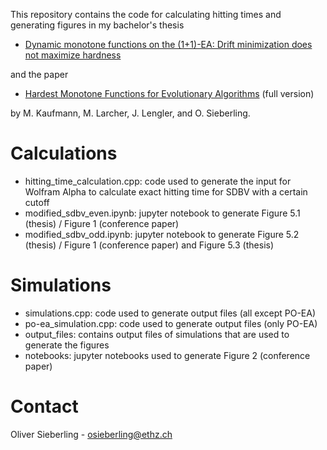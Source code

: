 This repository contains the code for calculating hitting times and generating figures in my bachelor's thesis 

 - [Dynamic monotone functions on the (1+1)-EA: Drift minimization does not maximize hardness](https://polybox.ethz.ch/index.php/s/jkGGklDlNdYuz0b)
  
and the paper 
- [Hardest Monotone Functions for Evolutionary Algorithms](https://arxiv.org/abs/2311.07438) (full version)
  
by M. Kaufmann, M. Larcher, J. Lengler, and O. Sieberling. 

# Calculations
- hitting_time_calculation.cpp: code used to generate the input for Wolfram Alpha to calculate exact hitting time for SDBV with a certain cutoff
- modified_sdbv_even.ipynb: jupyter notebook to generate Figure 5.1 (thesis) / Figure 1 (conference paper)
- modified_sdbv_odd.ipynb: jupyter notebook to generate Figure 5.2 (thesis) / Figure 1 (conference paper) and Figure 5.3 (thesis)
  
# Simulations
- simulations.cpp: code used to generate output files (all except PO-EA)
- po-ea_simulation.cpp: code used to generate output files (only PO-EA)
- output_files: contains output files of simulations that are used to generate the figures
- notebooks: jupyter notebooks used to generate Figure 2 (conference paper)

# Contact
Oliver Sieberling - osieberling@ethz.ch

